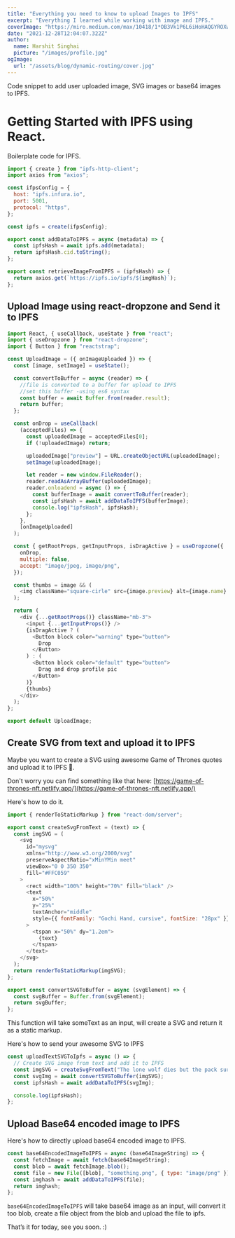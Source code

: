 ```yaml
---
title: "Everything you need to know to upload Images to IPFS"
excerpt: "Everything I learned while working with image and IPFS."
coverImage: "https://miro.medium.com/max/10418/1*OB3Vk1P6L6iHoHAQGYROXw.png"
date: "2021-12-28T12:04:07.322Z"
author:
  name: Harshit Singhai
  picture: "/images/profile.jpg"
ogImage:
  url: "/assets/blog/dynamic-routing/cover.jpg"
---
```


Code snippet to add user uploaded image, SVG images or base64 images to IPFS.

# Getting Started with IPFS using React.

Boilerplate code for IPFS.

```javascript
import { create } from "ipfs-http-client";
import axios from "axios";

const ifpsConfig = {
  host: "ipfs.infura.io",
  port: 5001,
  protocol: "https",
};

const ipfs = create(ifpsConfig);

export const addDataToIPFS = async (metadata) => {
  const ipfsHash = await ipfs.add(metadata);
  return ipfsHash.cid.toString();
};

export const retrieveImageFromIPFS = (ipfsHash) => {
  return axios.get(`https://ipfs.io/ipfs/${imgHash}`);
};
```

## Upload Image using react-dropzone and Send it to IPFS

```javascript
import React, { useCallback, useState } from "react";
import { useDropzone } from "react-dropzone";
import { Button } from "reactstrap";

const UploadImage = ({ onImageUploaded }) => {
  const [image, setImage] = useState();

  const convertToBuffer = async (reader) => {
    //file is converted to a buffer for upload to IPFS
    //set this buffer -using es6 syntax
    const buffer = await Buffer.from(reader.result);
    return buffer;
  };

  const onDrop = useCallback(
    (acceptedFiles) => {
      const uploadedImage = acceptedFiles[0];
      if (!uploadedImage) return;

      uploadedImage["preview"] = URL.createObjectURL(uploadedImage);
      setImage(uploadedImage);

      let reader = new window.FileReader();
      reader.readAsArrayBuffer(uploadedImage);
      reader.onloadend = async () => {
        const bufferImage = await convertToBuffer(reader);
        const ipfsHash = await addDataToIPFS(bufferImage);
        console.log("ipfsHash", ipfsHash);
      };
    },
    [onImageUploaded]
  );

  const { getRootProps, getInputProps, isDragActive } = useDropzone({
    onDrop,
    multiple: false,
    accept: "image/jpeg, image/png",
  });

  const thumbs = image && (
    <img className="square-cirle" src={image.preview} alt={image.name} />
  );

  return (
    <div {...getRootProps()} className="mb-3">
      <input {...getInputProps()} />
      {isDragActive ? (
        <Button block color="warning" type="button">
          Drop
        </Button>
      ) : (
        <Button block color="default" type="button">
          Drag and drop profile pic
        </Button>
      )}
      {thumbs}
    </div>
  );
};

export default UploadImage;
```

## Create SVG from text and upload it to IPFS

Maybe you want to create a SVG using awesome Game of Thrones quotes and upload it to IPFS 🤔.

Don't worry you can find something like that here: [https://game-of-thrones-nft.netlify.app/](https://game-of-thrones-nft.netlify.app/)

Here's how to do it.

```javascript
import { renderToStaticMarkup } from "react-dom/server";

export const createSvgFromText = (text) => {
  const imgSVG = (
    <svg
      id="mysvg"
      xmlns="http://www.w3.org/2000/svg"
      preserveAspectRatio="xMinYMin meet"
      viewBox="0 0 350 350"
      fill="#FFC059"
    >
      <rect width="100%" height="70%" fill="black" />
      <text
        x="50%"
        y="25%"
        textAnchor="middle"
        style={{ fontFamily: "Gochi Hand, cursive", fontSize: "28px" }}
      >
        <tspan x="50%" dy="1.2em">
          {text}
        </tspan>
      </text>
    </svg>
  );
  return renderToStaticMarkup(imgSVG);
};

export const convertSVGToBuffer = async (svgElement) => {
  const svgBuffer = Buffer.from(svgElement);
  return svgBuffer;
};
```

This function will take someText as an input, will create a SVG and return it as a static markup.

Here's how to send your awesome SVG to IPFS

```javascript
const uploadTextSVGToIpfs = async () => {
  // Create SVG image from text and add it to IPFS
  const imgSVG = createSvgFromText("The lone wolf dies but the pack survives.");
  const svgImg = await convertSVGToBuffer(imgSVG);
  const ipfsHash = await addDataToIPFS(svgImg);

  console.log(ipfsHash);
};
```

## Upload Base64 encoded image to IPFS

Here's how to directly upload base64 encoded image to IPFS.

```javascript
const base64EncodedImageToIPFS = async (base64ImageString) => {
  const fetchImage = await fetch(base64ImageString);
  const blob = await fetchImage.blob();
  const file = new File([blob], "something.png", { type: "image/png" });
  const imghash = await addDataToIPFS(file);
  return imghash;
};
```

`base64EncodedImageToIPFS` will take base64 image as an input, will convert it too blob, create a file object from the blob and upload the file to ipfs.

That’s it for today, see you soon. :)

